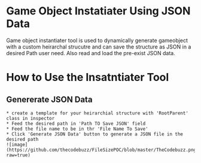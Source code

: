 # Game Object Instatiater Using JSON Data

Game object instantiater tool is used to dynamically generate gameobject with a custom heirarchal strucutre 
and can save the structure as JSON in a desired Path user need. Also read and load the pre-exist JSON data.

# How to Use the Insatntiater Tool #

## Genererate JSON Data ##
    * create a template for your heirarchial structure with 'RootParent' class in inspector 
    * Feed the desired path in 'Path TO Save JSON' field
    * Feed the file name to be in thr 'File Name To Save'
    * Click 'Generate JSON Data' button to generate a JSON file in the desired path
    ![image](https://github.com/thecodebuzz/FileSizePOC/blob/master/TheCodebuzz.png?raw=true)
